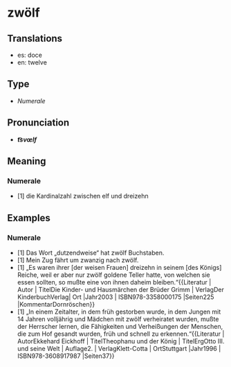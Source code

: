 # zwölf
## Translations
- es: doce
- en: twelve
## Type
- _Numerale_
## Pronunciation
- **_t͡svœlf_**
## Meaning
### Numerale
- [1] die Kardinalzahl zwischen elf und dreizehn
## Examples
### Numerale
- [1] Das Wort „dutzendweise“ hat zwölf Buchstaben.
- [1] Mein Zug fährt um zwanzig nach zwölf.
- [1] „Es waren ihrer [der weisen Frauen] dreizehn in seinem [des Königs] Reiche, weil er aber nur zwölf goldene Teller hatte, von welchen sie essen sollten, so mußte eine von ihnen daheim bleiben.“<ref>{{Literatur | Autor | TitelDie Kinder- und Hausmärchen der Brüder Grimm | VerlagDer KinderbuchVerlag| Ort |Jahr2003 | ISBN978-3358000175 |Seiten225 |KommentarDornröschen}}</ref>
- [1] „In einem Zeitalter, in dem früh gestorben wurde, in dem Jungen mit 14 Jahren volljährig und Mädchen mit zwölf verheiratet wurden, mußte der Herrscher lernen, die Fähigkeiten und Verheißungen der Menschen, die zum Hof gesandt wurden, früh und schnell zu erkennen.“<ref>{{Literatur | AutorEkkehard Eickhoff | TitelTheophanu und der König | TitelErgOtto III. und seine Welt | Auflage2. | VerlagKlett-Cotta | OrtStuttgart |Jahr1996 | ISBN978-3608917987 |Seiten37}}</ref>

